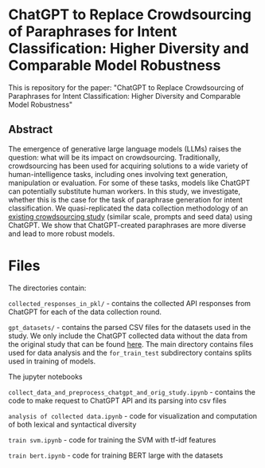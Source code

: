 # ChatGPT to Replace Crowdsourcing of Paraphrases for Intent Classification: Higher Diversity and Comparable Model Robustness

This is repository for the paper: "ChatGPT to Replace Crowdsourcing of Paraphrases for Intent Classification: Higher Diversity and Comparable Model Robustness"

## Abstract

The emergence of generative large language models (LLMs) raises the question: what will be its impact on crowdsourcing. Traditionally, crowdsourcing has been used for acquiring solutions to a wide variety of human-intelligence tasks, including ones involving text generation, manipulation or evaluation. For some of these tasks, models like ChatGPT can potentially substitute human workers. In this study, we investigate, whether this is the case for the task of paraphrase generation for intent classification. We quasi-replicated the data collection methodology of an [existing crowdsourcing study](https://aclanthology.org/2020.emnlp-main.650/) (similar scale, prompts and seed data) using ChatGPT. We show that ChatGPT-created paraphrases are more diverse and lead to more robust models.


# Files

The directories contain:

``collected_responses_in_pkl/`` - contains the collected API responses from ChatGPT for each of the data collection round.

``gpt_datasets/`` - contains the parsed CSV files for the datasets used in the study. We only include the ChatGPT collected data without the data from the original study that can be found [here](https://aclanthology.org/2020.emnlp-main.650/). The main directory contains files used for data analysis and the ``for_train_test`` subdirectory contains splits used in training of models.

The jupyter notebooks

`collect_data_and_preprocess_chatgpt_and_orig_study.ipynb` - contains the code to make request to ChatGPT API and its parsing into csv files

`analysis of collected data.ipynb` - code for visualization and computation of both lexical and syntactical diversity

`train svm.ipynb` - code for training the SVM with tf-idf features

`train bert.ipynb` - code for training BERT large with the datasets
